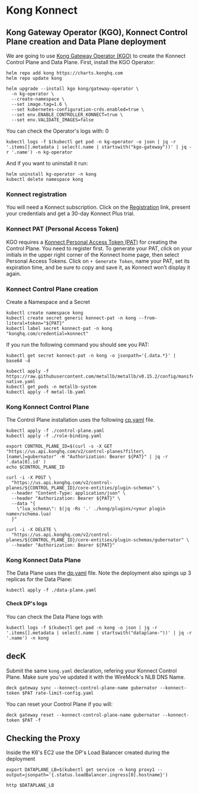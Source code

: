 # Kong Konnect

## Kong Gateway Operator (KGO), Konnect Control Plane creation and Data Plane deployment

We are going to use [Kong Gateway Operator (KGO)](https://docs.konghq.com/gateway-operator) to create the Konnect Control Plane and Data Plane. First, install the KGO Operator:

```
helm repo add kong https://charts.konghq.com
helm repo update kong
```

```
helm upgrade --install kgo kong/gateway-operator \
  -n kg-operator \
  --create-namespace \
  --set image.tag=1.6 \
  --set kubernetes-configuration-crds.enabled=true \
  --set env.ENABLE_CONTROLLER_KONNECT=true \
  --set env.VALIDATE_IMAGES=false
```

You can check the Operator's logs with:
 0
```
kubectl logs -f $(kubectl get pod -n kg-operator -o json | jq -r '.items[].metadata | select(.name | startswith("kgo-gateway"))' | jq -r '.name') -n kg-operator
```

And if you want to uninstall it run:
```
helm uninstall kg-operator -n kong
kubectl delete namespace kong
```

### Konnect registration
You will need a Konnect subscription. Click on the [Registration](https://konghq.com/products/kong-konnect/register) link, present your credentials and get a 30-day Konnect Plus trial.


### Konnect PAT (Personal Access Token)
KGO requires a [Konnect Personal Access Token (PAT)](https://docs.konghq.com/konnect/org-management/access-tokens/) for creating the Control Plane. You need to register first. To generate your PAT, click on your initials in the upper right corner of the Konnect home page, then select Personal Access Tokens. Click on ``+ Generate Token``, name your PAT, set its expiration time, and be sure to copy and save it, as Konnect won’t display it again.





### Konnect Control Plane creation

Create a Namespace and a Secret 

```
kubectl create namespace kong
kubectl create secret generic konnect-pat -n kong --from-literal=token="${PAT}"
kubectl label secret konnect-pat -n kong "konghq.com/credential=konnect"
```

If you run the following command you should see you PAT:
```
kubectl get secret konnect-pat -n kong -o jsonpath='{.data.*}' | base64 -d
```


```
kubectl apply -f https://raw.githubusercontent.com/metallb/metallb/v0.15.2/config/manifests/metallb-native.yaml
kubectl get pods -n metallb-system
kubectl apply -f metal-lb.yaml
```

### Kong Konnect Control Plane

The Control Plane installation uses the following [cp.yaml](../kgo/cp.yaml) file.

```
kubectl apply -f ./control-plane.yaml
kubectl apply -f ./role-binding.yaml
```

```
export CONTROL_PLANE_ID=$(curl -s -X GET "https://us.api.konghq.com/v2/control-planes?filter\[name\]=gubernator" -H "Authorization: Bearer ${PAT}" | jq -r '.data[0].id' )
echo $CONTROL_PLANE_ID

curl -i -X POST \
  "https://us.api.konghq.com/v2/control-planes/${CONTROL_PLANE_ID}/core-entities/plugin-schemas" \
  --header "Content-Type: application/json" \
  --header "Authorization: Bearer ${PAT}" \
  --data "{
    \"lua_schema\": $(jq -Rs '.' ./kong/plugins/<your plugin name>/schema.lua)
  }"
```

```
curl -i -X DELETE \
  "https://us.api.konghq.com/v2/control-planes/${CONTROL_PLANE_ID}/core-entities/plugin-schemas/gubernator" \
  --header "Authorization: Bearer ${PAT}"
```

### Kong Konnect Data Plane

The Data Plane uses the [dp.yaml](../kgo/dp.yaml) file. Note the deployment also spings up 3 replicas for the Data Plane:

```
kubectl apply -f ./data-plane.yaml
```

#### Check DP's logs

You can check the Data Plane logs with

```
kubectl logs -f $(kubectl get pod -n kong -o json | jq -r '.items[].metadata | select(.name | startswith("dataplane-"))' | jq -r '.name') -n kong
```



## decK

Submit the same ``kong.yaml`` declaration, refering your Konnect Control Plane. Make sure you've updated it with the WireMock's NLB DNS Name.

```
deck gateway sync --konnect-control-plane-name gubernator --konnect-token $PAT rate-limit-config.yaml
```

You can reset your Control Plane if you will:
```
deck gateway reset --konnect-control-plane-name gubernator --konnect-token $PAT -f
```


## Checking the Proxy

Inside the K6's EC2 use the DP's Load Balancer created during the deployment

```
export DATAPLANE_LB=$(kubectl get service -n kong proxy1 --output=jsonpath='{.status.loadBalancer.ingress[0].hostname}')
```

```
http $DATAPLANE_LB
```


